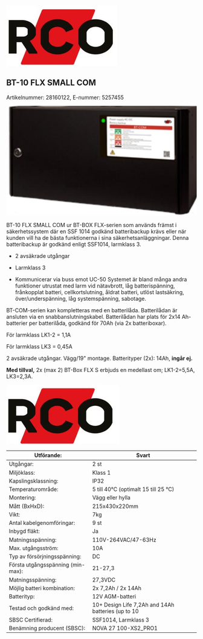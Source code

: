 ![](images/_page_0_Picture_0.jpeg)

## BT-10 FLX SMALL COM

Artikelnummer: 28160122, E-nummer: 5257455

![](images/_page_0_Picture_3.jpeg)

BT-10 FLX SMALL COM ur BT-BOX FLX-serien som används främst i säkerhetssystem där en SSF 1014 godkänd batteribackup krävs eller när kunden vill ha de bästa funktionerna i sina säkerhetsanläggningar. Denna batteribackup är godkänd enligt SSF1014, larmklass 3.

- 2 avsäkrade utgångar
- Larmklass 3

- Kommunicerar via buss emot UC-50
Systemet är bland många andra funktioner utrustat med larm vid nätavbrott, låg batterispänning, frånkopplat batteri, cellkortslutning, åldrat batteri, utlöst lastsäkring, över/underspänning, låg systemspänning, sabotage.

BT-COM-serien kan kompletteras med en batterilåda. Batterilådan är ansluten via en snabbanslutningskabel. Batterilådan har plats för 2x14 Ah-batterier per batterilåda, godkänd för 70Ah (via 2x batteriboxar).

För larmklass LK1-2 = 1,1A

För larmklass LK3 = 0,45A

2 avsäkrade utgångar. Vägg/19" montage. Batterityper (2x): 14Ah, **ingår ej.**

**Med tillval,** 2x (max 2) BT-Box FLX S erbjuds en medellast om; LK1-2=5,5A, LK3=2,3A.

![](images/_page_1_Picture_0.jpeg)

| Utförande:                        | Svart                                              |
|-----------------------------------|----------------------------------------------------|
| Utgångar:                         | 2 st                                               |
| Miljöklass:                       | Klass 1                                            |
| Kapslingsklassning:               | IP32                                               |
| Temperaturområde:                 | 5 till 40°C (optimalt 15 till 25 °C)               |
| Montering:                        | Vägg eller hylla                                   |
| Mått (BxHxD):                     | 215x430x220mm                                      |
| Vikt:                             | 7kg                                                |
| Antal kabelgenomföringar:         | 9 st                                               |
| Inbygd fläkt:                     | Ja                                                 |
| Matningsspänning:                 | 110V-264VAC/47-63Hz                                |
| Max. utgångsström:                | 10A                                                |
| Typ av försörjningsspänning:      | DC                                                 |
| Första utgångsspänning (min-max): | 21-27,3                                            |
| Matningsspänning:                 | 27,3VDC                                            |
| Möjlig batteri kombination:       | 2x 7,2Ah / 2x 14Ah                                 |
| Batterityp:                       | 12V AGM-batteri                                    |
| Testad och godkänd med:           | 10+ Design Life 7,2Ah and 14Ah batteries (up to 10 |
| SBSC Certifierad:                 | SSF1014, Larmklass 3                               |
| Benämning producent (SBSC):       | NOVA 27 100-XS2_PRO1                               |